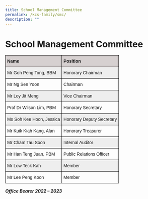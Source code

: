 ```yaml
---
title: School Management Committee
permalink: /kcs-family/smc/
description: ""
---
```

School Management Committee
===========================

<style type="text/css">
.tg  {border-collapse:collapse;border-spacing:0;}
.tg td{border-color:black;border-style:solid;border-width:1px;font-family:Arial, sans-serif;font-size:14px;
  overflow:hidden;padding:10px 5px;word-break:normal;}
.tg th{border-color:black;border-style:solid;border-width:1px;font-family:Arial, sans-serif;font-size:14px;
  font-weight:normal;overflow:hidden;padding:10px 5px;word-break:normal;}
.tg .tg-cly1{text-align:left;vertical-align:middle}
.tg .tg-4v95{background-color:#D6D0D0;font-weight:bold;text-align:left;vertical-align:top}
.tg .tg-u1cn{background-color:#EEE;text-align:left;vertical-align:middle}
</style>
<table class="tg">
<thead>
  <tr>
    <th class="tg-4v95"><span style="font-weight:bolder">Name</span></th>
    <th class="tg-4v95"><span style="font-weight:bolder">Position</span></th>
  </tr>
</thead>
<tbody>
  <tr>
    <td class="tg-u1cn">Mr Goh Peng Tong, BBM</td>
    <td class="tg-u1cn">Honorary Chairman</td>
  </tr>
  <tr>
    <td class="tg-cly1">Mr Ng Sen Yoon</td>
    <td class="tg-cly1">Chairman</td>
  </tr>
  <tr>
    <td class="tg-u1cn">Mr Loy Jit Meng</td>
    <td class="tg-u1cn">Vice Chairman</td>
  </tr>
  <tr>
    <td class="tg-cly1">Prof Dr Wilson Lim, PBM</td>
    <td class="tg-cly1">Honorary Secretary</td>
  </tr>
  <tr>
    <td class="tg-u1cn">Ms Soh Kee Hoon, Jessica</td>
    <td class="tg-u1cn">Honorary Deputy Secretary</td>
  </tr>
  <tr>
    <td class="tg-cly1">Mr Kuik Kiah Kang, Alan</td>
    <td class="tg-cly1">Honorary Treasurer</td>
  </tr>
  <tr>
    <td class="tg-u1cn">Mr Cham Tau Soon</td>
    <td class="tg-u1cn">Internal Auditor</td>
  </tr>
  <tr>
    <td class="tg-cly1">Mr Han Teng Juan, PBM</td>
    <td class="tg-cly1">Public Relations Officer</td>
  </tr>
  <tr>
    <td class="tg-u1cn">Mr Low Teck Kah</td>
    <td class="tg-u1cn">Member</td>
  </tr>
  <tr>
    <td class="tg-cly1">Mr Lee Peng Koon</td>
    <td class="tg-cly1">Member</td>
  </tr>
</tbody>
</table>


<i><b>Office Bearer 2022 – 2023</b></i>